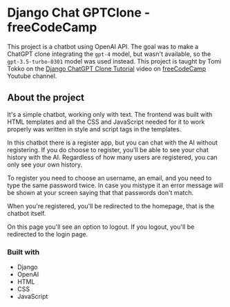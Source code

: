 # Django Chat GPTClone - freeCodeCamp

This project is a chatbot using OpenAI API. The goal was to make a ChatGPT clone integrating the `gpt-4` model, but wasn't available, so the `gpt-3.5-turbo-0301` model was used instead. This project is taught by Tomi Tokko on the [Django ChatGPT Clone Tutorial](https://www.youtube.com/watch?v=qrZGfBBlXpk) video on [freeCodeCamp](https://www.youtube.com/@freecodecamp) Youtube channel. 

## About the project

It's a simple chatbot, working only with text. The frontend was built with HTML templates and all the CSS and JavaScript needed for it to work properly was written in style and script tags in the templates.

In this chatbot there is a register app, but you can chat with the AI without registering. If you do choose to register, you'll be able to see your chat history with the AI. Regardless of how many users are registered, you can only see your own history.

<!-- ![Register]("/") -->

To register you need to choose an username, an email, and you need to type the same password twice. In case you mistype it an error message will be shown at your screen saying that that passwords don't match.

<!-- ![Error]("/") -->

When you're registered, you'll be redirected to the homepage, that is the chatbot itself.

<!-- ![Home]("/") -->

<!-- ![Some_chat]("/") -->

On this page you'll see an option to logout.
If you logout, you'll be redirected to the login page.

<!-- ![Login]("/") -->

### Built with

- Django
- OpenAI
- HTML
- CSS
- JavaScript
